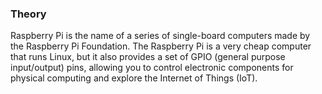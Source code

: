 ### Theory
Raspberry Pi is the name of a series of single-board computers made by the Raspberry Pi Foundation.
The Raspberry Pi is a very cheap computer that runs Linux, but it also provides a set of GPIO (general purpose input/output) pins, allowing you to control electronic components for physical computing and explore the Internet of Things (IoT).
